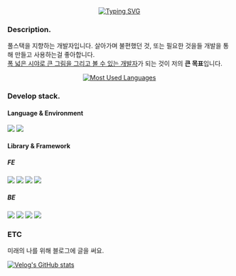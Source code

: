 <div align="center">
<a href="https://git.io/typing-svg"><img src="https://readme-typing-svg.demolab.com?font=Josefin+Sans&weight=600&size=25&duration=3000&pause=100&color=C5CCF7&background=F25EFF00&center=true&vCenter=true&random=false&width=435&lines=Hi+there+%3A);gingaminga's+playground%F0%9F%8E%88" alt="Typing SVG" /></a>
<!-- https://readme-typing-svg.demolab.com/demo/ -->
</div>

### Description.

<p>
풀스택을 지향하는 개발자입니다.
살아가며 불편했던 것, 또는 필요한 것을들 개발을 통해 만들고 사용하는걸 좋아합니다.<br/>
<u>폭 넓은 시야로 큰 그림을 그리고 볼 수 있는 개발자</u>가 되는 것이 저의 <b>큰 목표</b>입니다.
</p>

<div align="center">
<a href="https://github.com/anuraghazra/github-readme-stats"><img src="https://github-readme-stats.vercel.app/api/top-langs/?username=gingaminga&layout=compact" alt="Most Used Languages" /></a>
<!-- https://github.com/anuraghazra/github-readme-stats -->
</div>

### Develop stack.

#### Language & Environment

<img src="https://shields.io/badge/typescript-3178C6?logo=typescript&logoColor=FFF&style=for-the-badge"/> <img src="https://shields.io/badge/node.js-339933?logo=nodedotjs&logoColor=FFF&style=for-the-badge"/>

#### Library & Framework

##### FE

<img src="https://shields.io/badge/react-61DAFB?style=for-the-badge&logo=redux&logoColor=white"/> <img src="https://img.shields.io/badge/redux-764ABC?style=for-the-badge&logo=redux&logoColor=white"/> <img src="https://img.shields.io/badge/styled_components-DB7093?style=for-the-badge&logo=styledComponents&logoColor=white"/>
<img src="https://img.shields.io/badge/react_query-FF4154?style=for-the-badge&logo=reactquery&logoColor=white"/>

##### BE

<img src="https://img.shields.io/badge/express.js-000000?style=for-the-badge&logo=express&logoColor=white"/> <img src="https://img.shields.io/badge/nodemon-76D04B?style=for-the-badge&logo=nodemon&logoColor=white"/> <img src="https://img.shields.io/badge/mysql-4479A1?style=for-the-badge&logo=mysql&logoColor=white"/> <img src="https://img.shields.io/badge/redis-DC382D?style=for-the-badge&logo=redis&logoColor=white"/>

### ETC

미래의 나를 위해 블로그에 글을 써요.

[![Velog's GitHub stats](https://velog-readme-stats.vercel.app/api?name=gingaminga)](https://velog-readme-stats.vercel.app/api/redirect?name=gingaminga)
